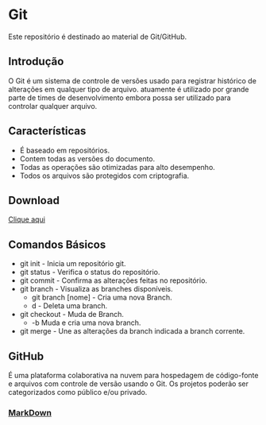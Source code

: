 # Git
Este repositório é destinado ao material de Git/GitHub.

## Introdução
O Git é um sistema de controle de versões usado para registrar histórico de alterações em qualquer tipo de arquivo. atuamente é utilizado por grande parte de times de desenvolvimento embora possa ser utilizado para controlar qualquer arquivo.

## Características
* É baseado em repositórios.
* Contem todas as versões do documento.
* Todas as operações são otimizadas para alto desempenho.
* Todos os arquivos são protegidos com criptografia.

## Download 
[Clique aqui](https://git-scm.com/)

## Comandos Básicos
* git init - Inicia um repositório git.
* git status - Verifica o status do repositório.
* git commit - Confirma as alterações feitas no repositório.
* git branch - Visualiza as branches disponíveis.
  * git branch [nome] - Cria uma nova Branch.
  - d - Deleta uma branch.
* git checkout - Muda de Branch.
  * -b Muda e cria uma nova branch.
* git merge - Une as alterações da branch indicada a branch corrente.



## GitHub
É  uma plataforma colaborativa na nuvem para hospedagem de código-fonte e arquivos com controle de versão usando o Git. Os projetos poderão ser categorizados como público e/ou privado.


### [MarkDown](LinguagemMarkdown.md)

